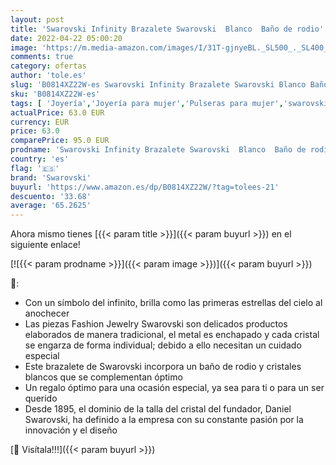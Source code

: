 ```yaml
---
layout: post
title: 'Swarovski Infinity Brazalete Swarovski  Blanco  Baño de rodio'
date: 2022-04-22 05:00:20
image: 'https://m.media-amazon.com/images/I/31T-gjnyeBL._SL500_._SL400_.jpg'
comments: true
category: ofertas
author: 'tole.es'
slug: 'B0814XZ22W-es Swarovski Infinity Brazalete Swarovski Blanco Baño de rodio'
sku: 'B0814XZ22W-es'
tags: [ 'Joyería','Joyería para mujer','Pulseras para mujer','swarovski','🇪🇸', ]
actualPrice: 63.0 EUR
currency: EUR
price: 63.0
comparePrice: 95.0 EUR
prodname: 'Swarovski Infinity Brazalete Swarovski  Blanco  Baño de rodio'
country: 'es'
flag: '🇪🇸'
brand: 'Swarovski'
buyurl: 'https://www.amazon.es/dp/B0814XZ22W/?tag=tolees-21'
descuento: '33.68'
average: '65.2625'
---
```


Ahora mismo tienes [{{< param title >}}]({{< param buyurl >}}) en el siguiente enlace!

[![{{< param prodname >}}]({{< param image >}})]({{< param buyurl >}})

🔎:

- Con un símbolo del infinito, brilla como las primeras estrellas del cielo al anochecer
- Las piezas Fashion Jewelry Swarovski son delicados productos elaborados de manera tradicional, el metal es enchapado y cada cristal se engarza de forma individual; debido a ello necesitan un cuidado especial
- Este brazalete de Swarovski incorpora un baño de rodio y cristales blancos que se complementan óptimo
- Un regalo óptimo para una ocasión especial, ya sea para ti o para un ser querido
- Desde 1895, el dominio de la talla del cristal del fundador, Daniel Swarovski, ha definido a la empresa con su constante pasión por la innovación y el diseño

[🛒 Visítala!!!]({{< param buyurl >}})
